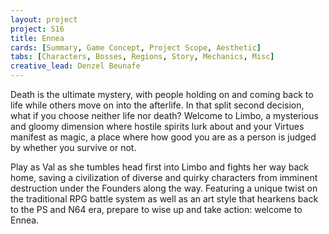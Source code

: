 ```yaml
---
layout: project
project: S16
title: Ennea
cards: [Summary, Game Concept, Project Scope, Aesthetic]
tabs: [Characters, Bosses, Regions, Story, Mechanics, Misc]
creative_lead: Denzel Beunafe
---
```

Death is the ultimate mystery, with people holding on and coming back to life while others move on into the afterlife. In that split second decision, what if you choose neither life nor death? Welcome to Limbo, a mysterious and gloomy dimension where hostile spirits lurk about and your Virtues manifest as magic, a place where how good you are as a person is judged by whether you survive or not.

Play as Val as she tumbles head first into Limbo and fights her way back home, saving a civilization of diverse and quirky characters from imminent destruction under the Founders along the way. Featuring a unique twist on the traditional RPG battle system as well as an art style that hearkens back to the PS and N64 era, prepare to wise up and take action: welcome to Ennea.
